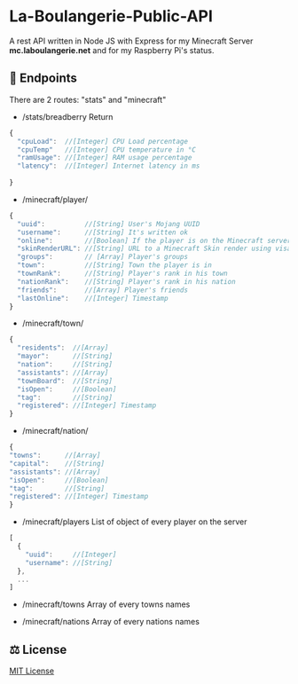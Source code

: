 # La-Boulangerie-Public-API
A rest API written in Node JS with Express for my Minecraft Server **mc.laboulangerie.net** and for my Raspberry Pi's status.

## 📌 Endpoints
There are 2 routes: "stats" and "minecraft"

- /stats/breadberry
Return 
```javascript
{
  "cpuLoad":  //[Integer] CPU Load percentage
  "cpuTemp"   //[Integer] CPU temperature in °C
  "ramUsage": //[Integer] RAM usage percentage
  "latency":  //[Integer] Internet latency in ms
  
}
```
- /minecraft/player/<username>
```javascript
{
  "uuid":          //[String] User's Mojang UUID
  "username":      //[String] It's written ok
  "online":        //[Boolean] If the player is on the Minecraft server
  "skinRenderURL": //[String] URL to a Minecraft Skin render using visage.surgeplay.com
  "groups":        // [Array] Player's groups
  "town":          //[String] Town the player is in
  "townRank":      //[String] Player's rank in his town
  "nationRank":    //[String] Player's rank in his nation
  "friends":       //[Array] Player's friends
  "lastOnline":    //[Integer] Timestamp 
}
```
- /minecraft/town/<name>
```javascript
{
  "residents":  //[Array]
  "mayor":      //[String]
  "nation":     //[String]
  "assistants": //[Array]
  "townBoard":  //[String]
  "isOpen":     //[Boolean]
  "tag":        //[String]
  "registered": //[Integer] Timestamp
}
```
- /minecraft/nation/<name>
```javascript
{
"towns":      //[Array]
"capital":    //[String]
"assistants": //[Array]
"isOpen":     //[Boolean]
"tag":        //[String]
"registered": //[Integer] Timestamp
}
```

- /minecraft/players
List of object of every player on the server
```javascript
[
  {
    "uuid":     //[Integer]
    "username": //[String]
  },
  ...
]
```
- /minecraft/towns
Array of every towns names

- /minecraft/nations
Array of every nations names

## ⚖ License 
[MIT License](https://github.com/PainOchoco/La-Boulangerie-Public-API/blob/master/LICENSE)
